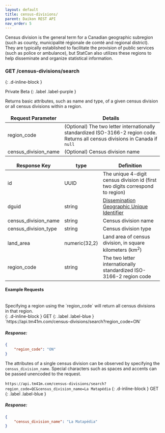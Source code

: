 ```yaml
---
layout: default
title: census-divisions/
parent: Daikon REST API
nav_order: 5
---
```


Census division is the general term for a Canadian geographic subregion (such as county, municipalité régionale de comté and regional district). They are typically established to facilitate the provision of public services (such as police or ambulance), but StatCan also utilizes these regions to help disseminate and organize statistical information.

<style>
td, th {
   border: none!important;
}
</style>

### GET /census-divisions/search ###
{: .d-inline-block }

Private Beta
{: .label .label-purple }

Returns basic attributes, such as name and type, of a given census division or all census divisions within a region. 

| Request Parameter      | Details |
| ----------- | ----------- |
| region_code      | (Optional) The two letter internationally standardized ISO-3166-2 region code. Returns all census divisions in Canada if `null`|
| census_division_name | (Optional) Census division name| 


| Response Key      | type | Definition |
| ----------- | ----------- |----------- |
| id      | UUID | The unique 4-digit census division id (first two digits correspond to region) |
| dguid      | string | [Dissemination Geographic Unique Identifier](https://www12.statcan.gc.ca/census-recensement/2021/ref/dict/az/definition-eng.cfm?ID=geo055) |
| census_division_name      | string | Census division name |
| census_division_type      | string | Census division type |
| land_area     | numeric(32,2) | Land area of census division, in square kilometers (km<sup>2</sup>) |
| region_code   | string | The two letter internationally standardized ISO-3166-2 region code |

#### Example Requests ####
<br>
Specifying a region using the `region_code` will return all census divisions in that region.<br>
{: .d-inline-block }
GET
{: .label .label-blue }
`https://api.tm41m.com/census-divisions/search?region_code=ON`


##### Response: #####

```json
{
    "region_code": "ON"
}
```
The attributes of a single census division can be observed by specifying the `census_division_name`. Special characters such as spaces and accents can be passed unencoded to the request.<br><br>
`https://api.tm41m.com/census-divisions/search?region_code=QC&census_division_name=La Matapédia`
{: .d-inline-block }
GET
{: .label .label-blue }

##### Response: #####

```json
{
    "census_division_name": "La Matapédia"
}
```